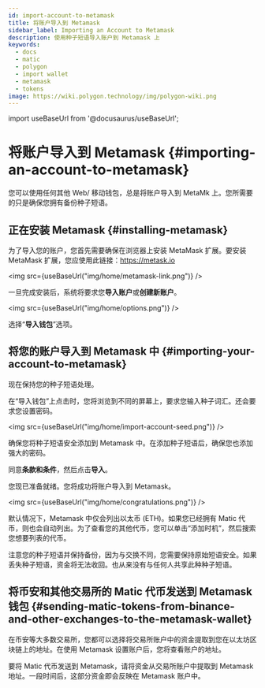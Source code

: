 ```yaml
---
id: import-account-to-metamask
title: 将账户导入到 Metamask
sidebar_label: Importing an Account to Metamask
description: 使用种子短语导入账户到 Metamask 上
keywords:
  - docs
  - matic
  - polygon
  - import wallet
  - metamask
  - tokens
image: https://wiki.polygon.technology/img/polygon-wiki.png
---
```

import useBaseUrl from '@docusaurus/useBaseUrl';

# 将账户导入到 Metamask {#importing-an-account-to-metamask}

您可以使用任何其他 Web/ 移动钱包，总是将账户导入到 MetaMk 上。您所需要的只是确保您拥有备份种子短语。

## 正在安装 Metamask {#installing-metamask}

为了导入您的账户，您首先需要确保在浏览器上安装 MetaMask 扩展。要安装 MetaMask 扩展，您应使用此链接：https://metask.io

<img src={useBaseUrl("img/home/metamask-link.png")} />

一旦完成安装后，系统将要求您**导入账户**或**创建新账户**。

<img src={useBaseUrl("img/home/options.png")} />

选择“**导入钱包**”选项。

## 将您的账户导入到 Metamask 中 {#importing-your-account-to-metamask}

现在保持您的种子短语处理。

在“导入钱包”上点击时，您将浏览到不同的屏幕上，要求您输入种子词汇。还会要求您设置密码。

<img src={useBaseUrl("img/home/import-account-seed.png")} />

确保您将种子短语安全添加到 Metamask 中。在添加种子短语后，确保您也添加强大的密码。

同意**条款和条件**，然后点击**导入**。

您现已准备就绪。您将成功将账户导入到 Metamask。

<img src={useBaseUrl("img/home/congratulations.png")} />

默认情况下，Metamask 中仅会列出以太币 (ETH)。如果您已经拥有 Matic 代币，则也会自动列出。为了查看您的其他代币，您可以单击“添加时机”，然后搜索您想要列表的代币。

注意您的种子短语并保持备份，因为与交换不同，您需要保持原始短语安全。如果丢失种子短语，资金将无法收回。也从来没有与任何人共享此种种子短语。

## 将币安和其他交易所的 Matic 代币发送到 Metamask 钱包 {#sending-matic-tokens-from-binance-and-other-exchanges-to-the-metamask-wallet}

在币安等大多数交易所，您都可以选择将交易所账户中的资金提取到您在以太坊区块链上的地址。在使用 Metamask 设置账户后，您将查看账户的地址。

要将 Matic 代币发送到 Metamask，请将资金从交易所账户中提取到 Metamask 地址。一段时间后，这部分资金即会反映在 Metamask 账户中。